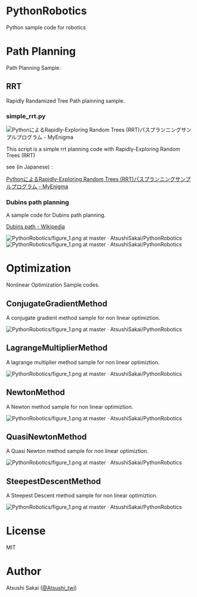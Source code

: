 # PythonRobotics
Python sample code for robotics

# Path Planning

Path Planning Sample.

## RRT 

Rapidly Randamized Tree Path plainning sample.

### simple_rrt.py

![PythonによるRapidly-Exploring Random Trees (RRT)パスプランニングサンプルプログラム - MyEnigma](http://cdn-ak.f.st-hatena.com/images/fotolife/m/meison_amsl/20160320/20160320175657.png)

This script is a simple rrt planning code with Rapidly-Exploring Random Trees (RRT)

see (in Japanese) :

[PythonによるRapidly-Exploring Random Trees (RRT)パスプランニングサンプルプログラム - MyEnigma](http://myenigma.hatenablog.com/entry/2016/03/23/092002) 


### Dubins path planning

A sample code for Dubins path planning.

[Dubins path - Wikipedia](https://en.wikipedia.org/wiki/Dubins_path)

![PythonRobotics/figure_1.png at master · AtsushiSakai/PythonRobotics](https://github.com/AtsushiSakai/PythonRobotics/blob/master/scripts/PathPlanning/DubinsPath/figures/figure_15.png)
![PythonRobotics/figure_1.png at master · AtsushiSakai/PythonRobotics](https://github.com/AtsushiSakai/PythonRobotics/blob/master/scripts/PathPlanning/DubinsPath/figures/figure_13.png)


# Optimization

Nonlinear Optimization Sample codes.

## ConjugateGradientMethod

A conjugate gradient method sample for non linear optimiztion.

![PythonRobotics/figure_1.png at master · AtsushiSakai/PythonRobotics](https://github.com/AtsushiSakai/PythonRobotics/blob/master/scripts/optimization/ConjugateGradientMethod/figure/figure_1.png)

## LagrangeMultiplierMethod

A lagrange multiplier method sample for non linear optimiztion.

![PythonRobotics/figure_1.png at master · AtsushiSakai/PythonRobotics](https://github.com/AtsushiSakai/PythonRobotics/blob/master/scripts/optimization/LagrangeMultiplierMethod/figure/figure_1.png)


## NewtonMethod

A Newton method sample for non linear optimiztion.

![PythonRobotics/figure_1.png at master · AtsushiSakai/PythonRobotics](https://github.com/AtsushiSakai/PythonRobotics/blob/master/scripts/optimization/NewtonMethod/figure/figure_1.png)

## QuasiNewtonMethod

A Quasi Newton method sample for non linear optimiztion.

![PythonRobotics/figure_1.png at master · AtsushiSakai/PythonRobotics](https://github.com/AtsushiSakai/PythonRobotics/blob/master/scripts/optimization/QuasiNewtonMethod/figure/figure_1.png)

## SteepestDescentMethod

A Steepest Descent method sample for non linear optimiztion.

![PythonRobotics/figure_1.png at master · AtsushiSakai/PythonRobotics](https://github.com/AtsushiSakai/PythonRobotics/blob/master/scripts/optimization/SteepestDescentMethod/figure/figure_1.png)


# License 

MIT

# Author

Atsushi Sakai ([@Atsushi_twi](https://twitter.com/Atsushi_twi))

